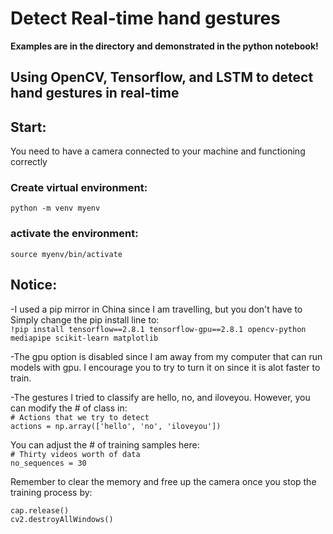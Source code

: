 # Detect Real-time hand gestures  
**Examples are in the directory and demonstrated in the python notebook!**  

## **Using OpenCV, Tensorflow, and LSTM to detect hand gestures in real-time**

## Start:  

You need to have a camera connected to your machine and functioning correctly

### Create virtual environment:   
```python -m venv myenv```
### activate the environment:   
```source myenv/bin/activate```

## Notice:
-I used a pip mirror in China since I am travelling, but you don't have to
Simply change the pip install line to:  
```!pip install tensorflow==2.8.1 tensorflow-gpu==2.8.1 opencv-python mediapipe scikit-learn matplotlib```   

-The gpu option is disabled since I am away from my computer that can run models with gpu. I encourage you to try to turn it on since it is alot faster to train. 

-The gestures I tried to classify are hello, no, and iloveyou. However, you can modify the # of class in:  
```# Actions that we try to detect```  
```actions = np.array(['hello', 'no', 'iloveyou'])```

You can adjust the # of training samples here:  
```# Thirty videos worth of data```  
```no_sequences = 30```  


Remember to clear the memory and free up the camera once you stop the training process by:

```cap.release()```  
```cv2.destroyAllWindows()```    
